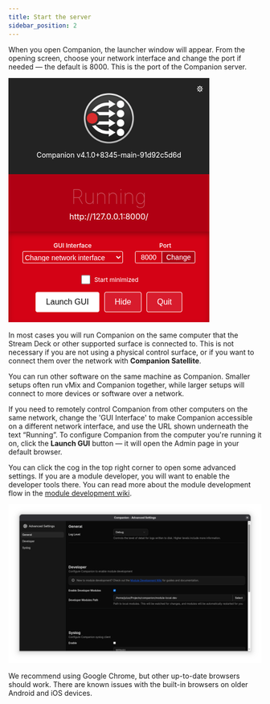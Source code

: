 ```yaml
---
title: Start the server
sidebar_position: 2
---
```


When you open Companion, the launcher window will appear. From the opening screen, choose your network interface and change the port if needed — the default is 8000. This is the port of the Companion server.

![Launcher](images/launcher.png?raw=true 'Launcher')

In most cases you will run Companion on the same computer that the Stream Deck or other supported surface is connected to. This is not necessary if you are not using a physical control surface, or if you want to connect them over the network with **Companion Satellite**.

You can run other software on the same machine as Companion. Smaller setups often run vMix and Companion together, while larger setups will connect to more devices or software over a network.

If you need to remotely control Companion from other computers on the same network, change the 'GUI Interface' to make Companion accessible on a different network interface, and use the URL shown underneath the text “Running”. To configure Companion from the computer you're running it on, click the **Launch GUI** button — it will open the Admin page in your default browser.

You can click the cog in the top right corner to open some advanced settings. If you are a module developer, you will want to enable the developer tools there. You can read more about the module development flow in the [module development wiki](https://github.com/bitfocus/companion-module-base/wiki).

![Launcher Advanced Settings](images/launcher-advanced.png?raw=true 'Launcher Advanced Settings')

We recommend using Google Chrome, but other up-to-date browsers should work. There are known issues with the built-in browsers on older Android and iOS devices.

